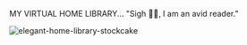 MY VIRTUAL HOME LIBRARY...
"Sigh 😮‍💨, I am an avid reader."


![elegant-home-library-stockcake](https://github.com/user-attachments/assets/f458fcd3-9739-42d7-bc26-9d9b6308505e)  

